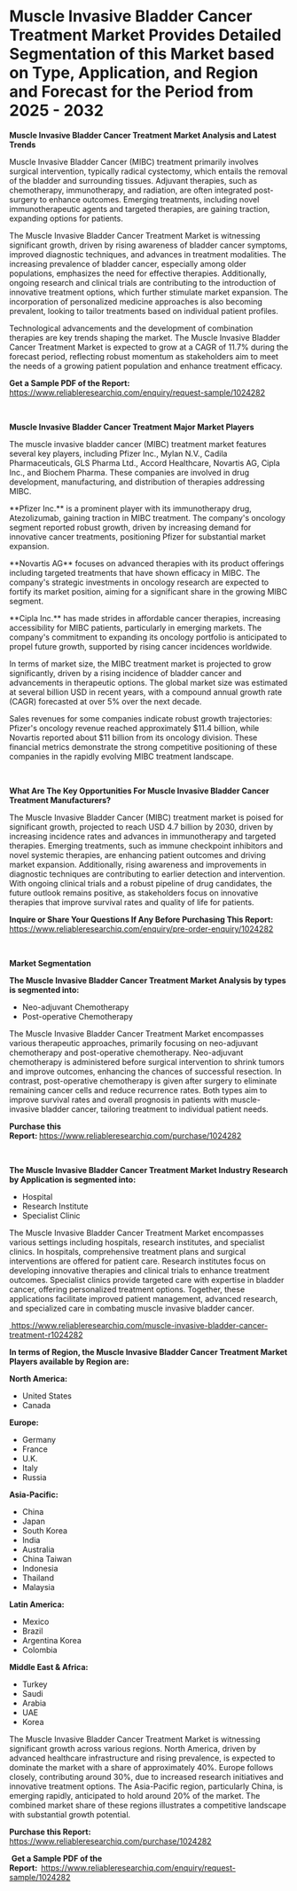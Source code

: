 <p><h1>Muscle Invasive Bladder Cancer Treatment Market Provides Detailed Segmentation of this Market based on Type, Application, and Region and Forecast for the Period from 2025 - 2032</h1></p><p><strong>Muscle Invasive Bladder Cancer Treatment Market Analysis and Latest Trends</strong></p>
<p><p>Muscle Invasive Bladder Cancer (MIBC) treatment primarily involves surgical intervention, typically radical cystectomy, which entails the removal of the bladder and surrounding tissues. Adjuvant therapies, such as chemotherapy, immunotherapy, and radiation, are often integrated post-surgery to enhance outcomes. Emerging treatments, including novel immunotherapeutic agents and targeted therapies, are gaining traction, expanding options for patients.</p><p>The Muscle Invasive Bladder Cancer Treatment Market is witnessing significant growth, driven by rising awareness of bladder cancer symptoms, improved diagnostic techniques, and advances in treatment modalities. The increasing prevalence of bladder cancer, especially among older populations, emphasizes the need for effective therapies. Additionally, ongoing research and clinical trials are contributing to the introduction of innovative treatment options, which further stimulate market expansion. The incorporation of personalized medicine approaches is also becoming prevalent, looking to tailor treatments based on individual patient profiles.</p><p>Technological advancements and the development of combination therapies are key trends shaping the market. The Muscle Invasive Bladder Cancer Treatment Market is expected to grow at a CAGR of 11.7% during the forecast period, reflecting robust momentum as stakeholders aim to meet the needs of a growing patient population and enhance treatment efficacy.</p></p>
<p><strong>Get a Sample PDF of the Report:&nbsp;</strong> <a href="https://www.reliableresearchiq.com/enquiry/request-sample/1024282?utm_campaign=3562&utm_medium=2&utm_source=Github&utm_content=ia&utm_term=17042025&utm_id=muscle-invasive-bladder-cancer-treatment">https://www.reliableresearchiq.com/enquiry/request-sample/1024282</a></p>
<p>&nbsp;</p>
<p><strong>Muscle Invasive Bladder Cancer Treatment Major Market Players</strong></p>
<p><p>The muscle invasive bladder cancer (MIBC) treatment market features several key players, including Pfizer Inc., Mylan N.V., Cadila Pharmaceuticals, GLS Pharma Ltd., Accord Healthcare, Novartis AG, Cipla Inc., and Biochem Pharma. These companies are involved in drug development, manufacturing, and distribution of therapies addressing MIBC.</p><p>**Pfizer Inc.** is a prominent player with its immunotherapy drug, Atezolizumab, gaining traction in MIBC treatment. The company's oncology segment reported robust growth, driven by increasing demand for innovative cancer treatments, positioning Pfizer for substantial market expansion.</p><p>**Novartis AG** focuses on advanced therapies with its product offerings including targeted treatments that have shown efficacy in MIBC. The company's strategic investments in oncology research are expected to fortify its market position, aiming for a significant share in the growing MIBC segment.</p><p>**Cipla Inc.** has made strides in affordable cancer therapies, increasing accessibility for MIBC patients, particularly in emerging markets. The company's commitment to expanding its oncology portfolio is anticipated to propel future growth, supported by rising cancer incidences worldwide.</p><p>In terms of market size, the MIBC treatment market is projected to grow significantly, driven by a rising incidence of bladder cancer and advancements in therapeutic options. The global market size was estimated at several billion USD in recent years, with a compound annual growth rate (CAGR) forecasted at over 5% over the next decade.</p><p>Sales revenues for some companies indicate robust growth trajectories: Pfizer's oncology revenue reached approximately $11.4 billion, while Novartis reported about $11 billion from its oncology division. These financial metrics demonstrate the strong competitive positioning of these companies in the rapidly evolving MIBC treatment landscape.</p></p>
<p>&nbsp;</p>
<p><strong>What Are The Key Opportunities For Muscle Invasive Bladder Cancer Treatment Manufacturers?</strong></p>
<p><p>The Muscle Invasive Bladder Cancer (MIBC) treatment market is poised for significant growth, projected to reach USD 4.7 billion by 2030, driven by increasing incidence rates and advances in immunotherapy and targeted therapies. Emerging treatments, such as immune checkpoint inhibitors and novel systemic therapies, are enhancing patient outcomes and driving market expansion. Additionally, rising awareness and improvements in diagnostic techniques are contributing to earlier detection and intervention. With ongoing clinical trials and a robust pipeline of drug candidates, the future outlook remains positive, as stakeholders focus on innovative therapies that improve survival rates and quality of life for patients.</p></p>
<p><strong>Inquire or Share Your Questions If Any Before Purchasing This Report:</strong> <a href="https://www.reliableresearchiq.com/enquiry/pre-order-enquiry/1024282?utm_campaign=3562&utm_medium=2&utm_source=Github&utm_content=ia&utm_term=17042025&utm_id=muscle-invasive-bladder-cancer-treatment">https://www.reliableresearchiq.com/enquiry/pre-order-enquiry/1024282</a></p>
<p>&nbsp;</p>
<p><strong>Market Segmentation</strong></p>
<p><strong>The Muscle Invasive Bladder Cancer Treatment Market Analysis by types is segmented into:</strong></p>
<p><ul><li>Neo-adjuvant Chemotherapy</li><li>Post-operative Chemotherapy</li></ul></p>
<p><p>The Muscle Invasive Bladder Cancer Treatment Market encompasses various therapeutic approaches, primarily focusing on neo-adjuvant chemotherapy and post-operative chemotherapy. Neo-adjuvant chemotherapy is administered before surgical intervention to shrink tumors and improve outcomes, enhancing the chances of successful resection. In contrast, post-operative chemotherapy is given after surgery to eliminate remaining cancer cells and reduce recurrence rates. Both types aim to improve survival rates and overall prognosis in patients with muscle-invasive bladder cancer, tailoring treatment to individual patient needs.</p></p>
<p><strong>Purchase this Report:&nbsp;</strong><a href="https://www.reliableresearchiq.com/purchase/1024282?utm_campaign=3562&utm_medium=2&utm_source=Github&utm_content=ia&utm_term=17042025&utm_id=muscle-invasive-bladder-cancer-treatment">https://www.reliableresearchiq.com/purchase/1024282</a></p>
<p>&nbsp;</p>
<p><strong>The Muscle Invasive Bladder Cancer Treatment Market Industry Research by Application is segmented into:</strong></p>
<p><ul><li>Hospital</li><li>Research Institute</li><li>Specialist Clinic</li></ul></p>
<p><p>The Muscle Invasive Bladder Cancer Treatment Market encompasses various settings including hospitals, research institutes, and specialist clinics. In hospitals, comprehensive treatment plans and surgical interventions are offered for patient care. Research institutes focus on developing innovative therapies and clinical trials to enhance treatment outcomes. Specialist clinics provide targeted care with expertise in bladder cancer, offering personalized treatment options. Together, these applications facilitate improved patient management, advanced research, and specialized care in combating muscle invasive bladder cancer.</p></p>
<p><a href="https://www.reliableresearchiq.com/muscle-invasive-bladder-cancer-treatment-r1024282?utm_campaign=3562&utm_medium=2&utm_source=Github&utm_content=ia&utm_term=17042025&utm_id=muscle-invasive-bladder-cancer-treatment">&nbsp;https://www.reliableresearchiq.com/muscle-invasive-bladder-cancer-treatment-r1024282</a></p>
<p><strong>In terms of Region, the Muscle Invasive Bladder Cancer Treatment Market Players available by Region are:</strong></p>
<p>
    <p> <strong> North America: </strong>
        <ul>
            <li>United States</li>
            <li>Canada</li>
        </ul>
        </p> 
    <p> <strong> Europe: </strong>
        <ul>
            <li>Germany</li>
            <li>France</li>
            <li>U.K.</li>
            <li>Italy</li>
            <li>Russia</li>
        </ul>
        </p> 
    <p> <strong> Asia-Pacific: </strong>
        <ul>
            <li>China</li>
            <li>Japan</li>
            <li>South Korea</li>
            <li>India</li>
            <li>Australia</li>
            <li>China Taiwan</li>
            <li>Indonesia</li>
            <li>Thailand</li>
            <li>Malaysia</li>
        </ul>
        </p> 
    <p> <strong> Latin America: </strong>
        <ul>
            <li>Mexico</li>
            <li>Brazil</li>
            <li>Argentina Korea</li>
            <li>Colombia</li>
        </ul>
        </p> 
    <p> <strong> Middle East & Africa: </strong>
        <ul>
            <li>Turkey</li>
            <li>Saudi</li>
            <li>Arabia</li>
            <li>UAE</li>
            <li>Korea</li>
        </ul>
    </p>
    </p>
<p><p>The Muscle Invasive Bladder Cancer Treatment Market is witnessing significant growth across various regions. North America, driven by advanced healthcare infrastructure and rising prevalence, is expected to dominate the market with a share of approximately 40%. Europe follows closely, contributing around 30%, due to increased research initiatives and innovative treatment options. The Asia-Pacific region, particularly China, is emerging rapidly, anticipated to hold around 20% of the market. The combined market share of these regions illustrates a competitive landscape with substantial growth potential.</p></p>
<p><strong>Purchase this Report: </strong><a href="https://www.reliableresearchiq.com/purchase/1024282?utm_campaign=3562&utm_medium=2&utm_source=Github&utm_content=ia&utm_term=17042025&utm_id=muscle-invasive-bladder-cancer-treatment">https://www.reliableresearchiq.com/purchase/1024282</a></p>
<p>&nbsp;<strong>Get a Sample PDF of the Report:&nbsp;&nbsp;</strong><a href="https://www.reliableresearchiq.com/enquiry/request-sample/1024282?utm_campaign=3562&utm_medium=2&utm_source=Github&utm_content=ia&utm_term=17042025&utm_id=muscle-invasive-bladder-cancer-treatment">https://www.reliableresearchiq.com/enquiry/request-sample/1024282</a></p>
<p><strong></strong></p>
<p><p></p><p></p><p></p></p>